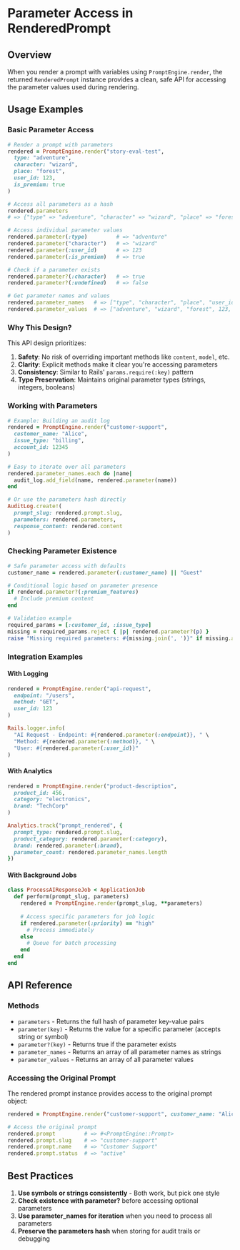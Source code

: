 # Parameter Access in RenderedPrompt

## Overview

When you render a prompt with variables using `PromptEngine.render`, the returned `RenderedPrompt` instance provides a clean, safe API for accessing the parameter values used during rendering.

## Usage Examples

### Basic Parameter Access

```ruby
# Render a prompt with parameters
rendered = PromptEngine.render("story-eval-test",
  type: "adventure",
  character: "wizard",
  place: "forest",
  user_id: 123,
  is_premium: true
)

# Access all parameters as a hash
rendered.parameters
# => {"type" => "adventure", "character" => "wizard", "place" => "forest", "user_id" => 123, "is_premium" => true}

# Access individual parameter values
rendered.parameter(:type)         # => "adventure"
rendered.parameter("character")   # => "wizard"
rendered.parameter(:user_id)      # => 123
rendered.parameter(:is_premium)   # => true

# Check if a parameter exists
rendered.parameter?(:character)   # => true
rendered.parameter?(:undefined)   # => false

# Get parameter names and values
rendered.parameter_names   # => ["type", "character", "place", "user_id", "is_premium"]
rendered.parameter_values  # => ["adventure", "wizard", "forest", 123, true]
```

### Why This Design?

This API design prioritizes:

1. **Safety**: No risk of overriding important methods like `content`, `model`, etc.
2. **Clarity**: Explicit methods make it clear you're accessing parameters
3. **Consistency**: Similar to Rails' `params.require(:key)` pattern
4. **Type Preservation**: Maintains original parameter types (strings, integers, booleans)

### Working with Parameters

```ruby
# Example: Building an audit log
rendered = PromptEngine.render("customer-support",
  customer_name: "Alice",
  issue_type: "billing",
  account_id: 12345
)

# Easy to iterate over all parameters
rendered.parameter_names.each do |name|
  audit_log.add_field(name, rendered.parameter(name))
end

# Or use the parameters hash directly
AuditLog.create!(
  prompt_slug: rendered.prompt.slug,
  parameters: rendered.parameters,
  response_content: rendered.content
)
```

### Checking Parameter Existence

```ruby
# Safe parameter access with defaults
customer_name = rendered.parameter(:customer_name) || "Guest"

# Conditional logic based on parameter presence
if rendered.parameter?(:premium_features)
  # Include premium content
end

# Validation example
required_params = [:customer_id, :issue_type]
missing = required_params.reject { |p| rendered.parameter?(p) }
raise "Missing required parameters: #{missing.join(', ')}" if missing.any?
```

### Integration Examples

#### With Logging

```ruby
rendered = PromptEngine.render("api-request", 
  endpoint: "/users", 
  method: "GET",
  user_id: 123
)

Rails.logger.info(
  "AI Request - Endpoint: #{rendered.parameter(:endpoint)}, " \
  "Method: #{rendered.parameter(:method)}, " \
  "User: #{rendered.parameter(:user_id)}"
)
```

#### With Analytics

```ruby
rendered = PromptEngine.render("product-description",
  product_id: 456,
  category: "electronics",
  brand: "TechCorp"
)

Analytics.track("prompt_rendered", {
  prompt_type: rendered.prompt.slug,
  product_category: rendered.parameter(:category),
  brand: rendered.parameter(:brand),
  parameter_count: rendered.parameter_names.length
})
```

#### With Background Jobs

```ruby
class ProcessAIResponseJob < ApplicationJob
  def perform(prompt_slug, parameters)
    rendered = PromptEngine.render(prompt_slug, **parameters)
    
    # Access specific parameters for job logic
    if rendered.parameter(:priority) == "high"
      # Process immediately
    else
      # Queue for batch processing
    end
  end
end
```

## API Reference

### Methods

- `parameters` - Returns the full hash of parameter key-value pairs
- `parameter(key)` - Returns the value for a specific parameter (accepts string or symbol)
- `parameter?(key)` - Returns true if the parameter exists
- `parameter_names` - Returns an array of all parameter names as strings
- `parameter_values` - Returns an array of all parameter values

### Accessing the Original Prompt

The rendered prompt instance provides access to the original prompt object:

```ruby
rendered = PromptEngine.render("customer-support", customer_name: "Alice")

# Access the original prompt
rendered.prompt         # => #<PromptEngine::Prompt>
rendered.prompt.slug    # => "customer-support"
rendered.prompt.name    # => "Customer Support"
rendered.prompt.status  # => "active"
```

## Best Practices

1. **Use symbols or strings consistently** - Both work, but pick one style
2. **Check existence with parameter?** before accessing optional parameters
3. **Use parameter_names for iteration** when you need to process all parameters
4. **Preserve the parameters hash** when storing for audit trails or debugging